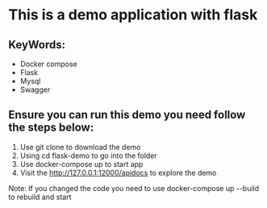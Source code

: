 # This is a demo application with flask

## KeyWords: 
- Docker compose
- Flask 
- Mysql 
- Swagger 

## Ensure you can run this demo you need follow the steps below:

1. Use git clone to download the demo
1. Using cd flask-demo to go into the folder
1. Use docker-compose up to start app
1. Visit the http://127.0.0.1:12000/apidocs to explore the demo

Note: If you changed the code you need to use docker-compose up --build to rebuild and start

